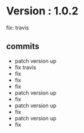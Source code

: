 # Version : 1.0.2

fix: travis

## commits

* patch version up
* fix travis
* fix
* fix
* fix
* patch version up
* fix
* patch version up
* fix
* patch version up
* fix
